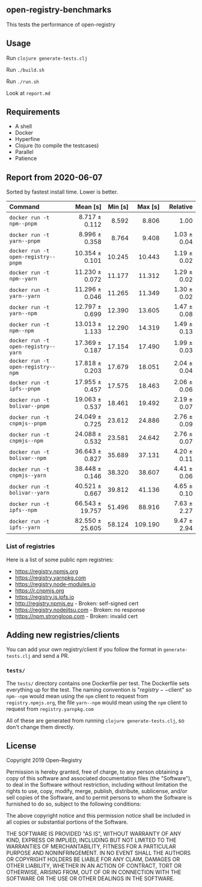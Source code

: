 ## open-registry-benchmarks

This tests the performance of open-registry

## Usage

Run `clojure generate-tests.clj`

Run `./build.sh`

Run `./run.sh`

Look at `report.md`

## Requirements

- A shell
- Docker
- Hyperfine
- Clojure (to compile the testcases)
- Parallel
- Patience

<!-- REPORT -->
## Report from 2020-06-07

Sorted by fastest install time. Lower is better.


| Command | Mean [s] | Min [s] | Max [s] | Relative |
|:---|---:|---:|---:|---:|
| `docker run -t npm--pnpm` | 8.717 ± 0.112 | 8.592 | 8.806 | 1.00 |
| `docker run -t yarn--pnpm` | 8.996 ± 0.358 | 8.764 | 9.408 | 1.03 ± 0.04 |
| `docker run -t open-registry--pnpm` | 10.354 ± 0.101 | 10.245 | 10.443 | 1.19 ± 0.02 |
| `docker run -t npm--yarn` | 11.230 ± 0.072 | 11.177 | 11.312 | 1.29 ± 0.02 |
| `docker run -t yarn--yarn` | 11.296 ± 0.046 | 11.265 | 11.349 | 1.30 ± 0.02 |
| `docker run -t yarn--npm` | 12.797 ± 0.699 | 12.390 | 13.605 | 1.47 ± 0.08 |
| `docker run -t npm--npm` | 13.013 ± 1.133 | 12.290 | 14.319 | 1.49 ± 0.13 |
| `docker run -t open-registry--yarn` | 17.369 ± 0.187 | 17.154 | 17.490 | 1.99 ± 0.03 |
| `docker run -t open-registry--npm` | 17.818 ± 0.203 | 17.679 | 18.051 | 2.04 ± 0.04 |
| `docker run -t ipfs--pnpm` | 17.955 ± 0.457 | 17.575 | 18.463 | 2.06 ± 0.06 |
| `docker run -t bolivar--pnpm` | 19.063 ± 0.537 | 18.461 | 19.492 | 2.19 ± 0.07 |
| `docker run -t cnpmjs--pnpm` | 24.049 ± 0.725 | 23.612 | 24.886 | 2.76 ± 0.09 |
| `docker run -t cnpmjs--npm` | 24.088 ± 0.532 | 23.581 | 24.642 | 2.76 ± 0.07 |
| `docker run -t bolivar--npm` | 36.643 ± 0.827 | 35.689 | 37.131 | 4.20 ± 0.11 |
| `docker run -t cnpmjs--yarn` | 38.448 ± 0.146 | 38.320 | 38.607 | 4.41 ± 0.06 |
| `docker run -t bolivar--yarn` | 40.521 ± 0.667 | 39.812 | 41.136 | 4.65 ± 0.10 |
| `docker run -t ipfs--npm` | 66.543 ± 19.757 | 51.496 | 88.916 | 7.63 ± 2.27 |
| `docker run -t ipfs--yarn` | 82.550 ± 25.605 | 58.124 | 109.190 | 9.47 ± 2.94 |
<!-- REPORT_END -->

### List of registries

Here is a list of some public npm registries:

- https://registry.npmjs.org
- https://registry.yarnpkg.com
- https://registry.node-modules.io
- https://r.cnpmjs.org
- https://registry.js.ipfs.io
- http://registry.npmjs.eu - Broken: self-signed cert
- https://registry.nodejitsu.com - Broken: no response
- https://npm.strongloop.com - Broken: invalid cert

## Adding new registries/clients

You can add your own registry/client if you follow the format in
`generate-tests.clj` and send a PR.

### `tests/`

The `tests/` directory contains one Dockerfile per test. The Dockerfile
sets everything up for the test. The naming convention is "$registry--$client"
so `npm--npm` would mean using the `npm` client to request from `registry.npmjs.org`,
the file `yarn--npm` would mean using the `npm` client to request from `registry.yarnpkg.com`

All of these are generated from running `clojure generate-tests.clj`, so don't
change them directly.

## License

Copyright 2019 Open-Registry

Permission is hereby granted, free of charge, to any person obtaining a copy of this software and associated documentation files (the "Software"), to deal in the Software without restriction, including without limitation the rights to use, copy, modify, merge, publish, distribute, sublicense, and/or sell copies of the Software, and to permit persons to whom the Software is furnished to do so, subject to the following conditions:

The above copyright notice and this permission notice shall be included in all copies or substantial portions of the Software.

THE SOFTWARE IS PROVIDED "AS IS", WITHOUT WARRANTY OF ANY KIND, EXPRESS OR IMPLIED, INCLUDING BUT NOT LIMITED TO THE WARRANTIES OF MERCHANTABILITY, FITNESS FOR A PARTICULAR PURPOSE AND NONINFRINGEMENT. IN NO EVENT SHALL THE AUTHORS OR COPYRIGHT HOLDERS BE LIABLE FOR ANY CLAIM, DAMAGES OR OTHER LIABILITY, WHETHER IN AN ACTION OF CONTRACT, TORT OR OTHERWISE, ARISING FROM, OUT OF OR IN CONNECTION WITH THE SOFTWARE OR THE USE OR OTHER DEALINGS IN THE SOFTWARE.
